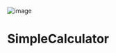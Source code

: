![image](https://github.com/Manishkumar-Saroj/SimpleCalculator/assets/126165524/11b31583-b971-4d7f-9655-28b61f08f6ce)
# SimpleCalculator

